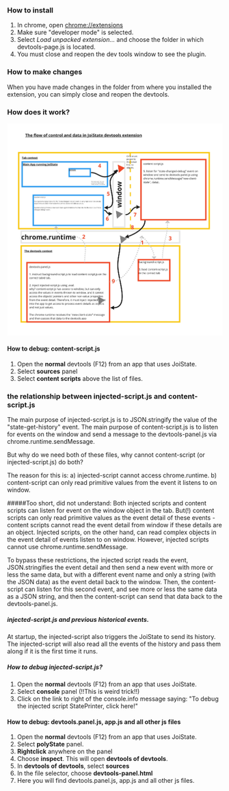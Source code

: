 ### How to install
1) In chrome, open [chrome://extensions](chrome://extensions)
2) Make sure "developer mode" is selected.
3) Select _Load unpacked  extension..._ and 
   choose the folder in which devtools-page.js is located.
4) You must close and reopen the dev tools window to see the plugin.

### How to make changes
When you have made changes in the folder from where you
installed the extension, you can simply close and reopen the devtools.

### How does it work?
![schema](./tutorial/Workings_of_JoiState_devtools_plugin.jpg)

#### How to debug: content-script.js
1) Open the __normal__ devtools (F12) from an app that uses JoiState.
2) Select __sources__ panel
3) Select __content scripts__ above the list of files.
  
### the relationship between injected-script.js and content-script.js
The main purpose of injected-script.js is to JSON.stringify 
the value of the "state-get-history" event.
The main purpose of content-script.js is to listen for events
on the window and send a message to the devtools-panel.js via 
chrome.runtime.sendMessage.

But why do we need both of these files, why cannot content-script
(or injected-script.js) do both?

The reason for this is: 
a) injected-script cannot access chrome.runtime.
b) content-script can only read primitive values from the event
it listens to on window.

#####Too short, did not understand:
Both injected scripts and content scripts can listen for event
on the window object in the tab. But(!) content scripts can 
only read primitive values as the event detail of these events - 
content scripts cannot read the event detail from window if these 
details are an object. Injected scripts, on the other hand, can read 
complex objects in the event detail of events listen to on window. However,
injected scripts cannot use chrome.runtime.sendMessage.

To bypass these restrictions, the injected script reads the event, JSON.stringifies 
the event detail and then send a new event with more or less the same data, but 
with a different event name and only a string (with the JSON data) as the event detail
back to the window. Then, the content-script can listen for this second event, and
see more or less the same data as a JSON string, and then the content-script can send
that data back to the devtools-panel.js.

##### injected-script.js and previous historical events.
At startup, the injected-script also triggers the JoiState to send its history.
The injected-script will also read all the events of the history and pass them along
if it is the first time it runs.
 
##### How to debug injected-script.js?
1) Open the __normal__ devtools (F12) from an app that uses JoiState.
2) Select __console__ panel (!!This is weird trick!!) 
3) Click on the link to right of the console.info message saying:
"To debug the injected script StatePrinter, click here!"
  
#### How to debug: devtools.panel.js, app.js and all other js files
1) Open the __normal__ devtools (F12) from an app that uses JoiState.
2) Select __polyState__ panel.
3) __Rightclick__ anywhere on the panel
4) Choose __inspect__. This will open __devtools of devtools__.
5) In __devtools of devtools__, select __sources__
6) In the file selector, choose __devtools-panel.html__
7) Here you will find devtools.panel.js, app.js and all other js files.
                                            